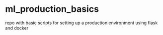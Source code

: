 # ml_production_basics
repo with basic scripts for setting up a production environment using flask and docker
